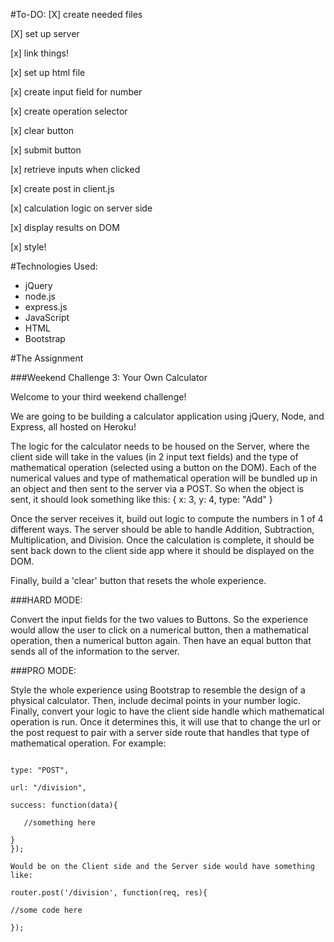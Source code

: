 #To-DO:
[X] create needed files

[X] set up server

[x] link things!

[x] set up html file

[x] create input field for number

[x] create operation selector

[x] clear button

[x] submit button

[x] retrieve inputs when clicked

[x] create post in client.js

[x] calculation logic on server side

[x] display results on DOM

[x] style!


#Technologies Used:
* jQuery
* node.js
* express.js
* JavaScript
* HTML
* Bootstrap


#The Assignment

###Weekend Challenge 3: Your Own Calculator

Welcome to your third weekend challenge!

We are going to be building a calculator application using jQuery, Node, and Express, all hosted on Heroku!

The logic for the calculator needs to be housed on the Server, where the client side will take in the values (in 2 input text fields) and the type of mathematical operation (selected using a button on the DOM). Each of the numerical values and type of mathematical operation will be bundled up in an object and then sent to the server via a POST. So when the object is sent, it should look something like this: { x: 3, y: 4, type: "Add" }

Once the server receives it, build out logic to compute the numbers in 1 of 4 different ways. The server should be able to handle Addition, Subtraction, Multiplication, and Division. Once the calculation is complete, it should be sent back down to the client side app where it should be displayed on the DOM.

Finally, build a 'clear' button that resets the whole experience.

###HARD MODE:

Convert the input fields for the two values to Buttons. So the experience would allow the user to click on a numerical button, then a mathematical operation, then a numerical button again. Then have an equal button that sends all of the information to the server.

###PRO MODE:

Style the whole experience using Bootstrap to resemble the design of a physical calculator. Then, include decimal points in your number logic. Finally, convert your logic to have the client side handle which mathematical operation is run. Once it determines this, it will use that to change the url or the post request to pair with a server side route that handles that type of mathematical operation. For example:

```$.ajax({

type: "POST",

url: "/division",

success: function(data){

   //something here

}
});

Would be on the Client side and the Server side would have something like:

router.post('/division', function(req, res){

//some code here

});
```
